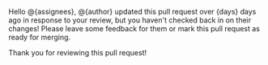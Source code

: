 Hello @{assignees}, @{author} updated this pull request over {days} days ago in response to your review, but you haven't checked back in on their changes! Please leave some feedback for them or mark this pull request as ready for merging.

Thank you for reviewing this pull request!